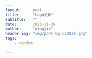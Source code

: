 ```yaml
---
layout:     post
title:      "Logo更新"
subtitle:   ""
date:       2023-11-26
author:     "mingjie"
header-img: "img/post-bg-cz3085.jpg"
tags:
    - random

---
```


